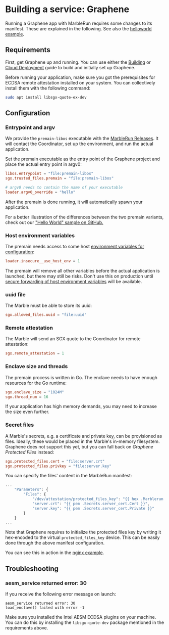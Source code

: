 # Building a service: Graphene
Running a Graphene app with MarbleRun requires some changes to its manifest. These are explained in the following. See also the [helloworld example](https://github.com/edgelesssys/marblerun/tree/master/samples/graphene-hello).

## Requirements
First, get Graphene up and running. You can use either the [Building](https://graphene.readthedocs.io/en/latest/building.html) or [Cloud Deployment](https://graphene.readthedocs.io/en/latest/cloud-deployment.html) guide to build and initially set up Graphene.

Before running your application, make sure you got the prerequisites for ECDSA remote attestation installed on your system. You can collectively install them with the following command:
```sh
sudo apt install libsgx-quote-ex-dev
```
## Configuration
### Entrypoint and argv
We provide the `premain-libos` executable with the [MarbleRun Releases](https://github.com/edgelesssys/marblerun/releases). It will contact the Coordinator, set up the environment, and run the actual application.

Set the premain executable as the entry point of the Graphene project and place the actual entry point in argv0:
```toml
libos.entrypoint = "file:premain-libos"
sgx.trusted_files.premain = "file:premain-libos"

# argv0 needs to contain the name of your executable
loader.argv0_override = "hello"
```
After the premain is done running, it will automatically spawn your application.

For a better illustration of the differences between the two premain variants, check out our ["Hello World" sample on GitHub.](https://github.com/edgelesssys/marblerun/tree/master/samples/graphene-hello)

### Host environment variables
The premain needs access to some host [environment variables for configuration](content/workflows/add-service.md#step-3-start-your-service):
```toml
loader.insecure__use_host_env = 1
```
The premain will remove all other variables before the actual application is launched, but there may still be risks. Don't use this on production until [secure forwarding of host environment variables](https://github.com/oscarlab/graphene/issues/2356) will be available.

### uuid file
The Marble must be able to store its uuid:
```toml
sgx.allowed_files.uuid = "file:uuid"
```

### Remote attestation
The Marble will send an SGX quote to the Coordinator for remote attestation:
```toml
sgx.remote_attestation = 1
```

### Enclave size and threads
The premain process is written in Go. The enclave needs to have enough resources for the Go runtime:
```toml
sgx.enclave_size = "1024M"
sgx.thread_num = 16
```

If your application has high memory demands, you may need to increase the size even further.
### Secret files
A Marble's secrets, e.g. a certificate and private key, can be provisioned as files. Ideally, these would be placed in the Marble's in-memory filesystem. Graphene does not support this yet, but you can fall back on *Graphene Protected Files* instead:
```toml
sgx.protected_files.cert = "file:server.crt"
sgx.protected_files.privkey = "file:server.key"
```
You can specify the files' content in the MarbleRun manifest:
```javascript
...
    "Parameters": {
        "Files": {
            "/dev/attestation/protected_files_key": "{{ hex .Marblerun.SealKey }}",
            "server.crt": "{{ pem .Secrets.server_cert.Cert }}",
            "server.key": "{{ pem .Secrets.server_cert.Private }}"
        }
    }
...
```
Note that Graphene requires to initialize the protected files key by writing it hex-encoded to the virtual `protected_files_key` device. This can be easily done through the above manifest configuration.

You can see this in action in the [nginx example](https://github.com/edgelesssys/marblerun/tree/master/samples/graphene-nginx).

## Troubleshooting
### aesm_service returned error: 30
If you receive the following error message on launch:

```
aesm_service returned error: 30
load_enclave() failed with error -1
```

Make sure you installed the Intel AESM ECDSA plugins on your machine. You can do this by installing the `libsgx-quote-dev` package mentioned in the requirements above.
